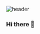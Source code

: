 ![header](https://capsule-render.vercel.app/api?type=cylinder&color=auto&height=150&section=header&text=I'm%20Minyeong&fontSize=35)

### Hi there 👋

<!--
**cmy0550/cmy0550** is a ✨ _special_ ✨ repository because its `README.md` (this file) appears on your GitHub profile.

Here are some ideas to get you started:

- 🔭 I’m currently working on ...
- 🌱 I’m currently learning ...
- 👯 I’m looking to collaborate on ...
- 🤔 I’m looking for help with ...
- 💬 Ask me about ...
- 📫 How to reach me: ...
- 😄 Pronouns: ...
- ⚡ Fun fact: ...
-->

